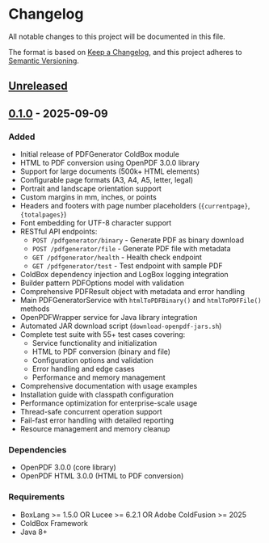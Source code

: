 # Changelog

All notable changes to this project will be documented in this file.

The format is based on [Keep a Changelog](https://keepachangelog.com/en/1.0.0/),
and this project adheres to [Semantic Versioning](https://semver.org/spec/v2.0.0.html).

## [Unreleased]

## [0.1.0] - 2025-09-09

### Added
- Initial release of PDFGenerator ColdBox module
- HTML to PDF conversion using OpenPDF 3.0.0 library
- Support for large documents (500k+ HTML elements)
- Configurable page formats (A3, A4, A5, letter, legal)
- Portrait and landscape orientation support
- Custom margins in mm, inches, or points
- Headers and footers with page number placeholders (`{currentpage}`, `{totalpages}`)
- Font embedding for UTF-8 character support
- RESTful API endpoints:
  - `POST /pdfgenerator/binary` - Generate PDF as binary download
  - `POST /pdfgenerator/file` - Generate PDF file with metadata
  - `GET /pdfgenerator/health` - Health check endpoint
  - `GET /pdfgenerator/test` - Test endpoint with sample PDF
- ColdBox dependency injection and LogBox logging integration
- Builder pattern PDFOptions model with validation
- Comprehensive PDFResult object with metadata and error handling
- Main PDFGeneratorService with `htmlToPDFBinary()` and `htmlToPDFFile()` methods
- OpenPDFWrapper service for Java library integration
- Automated JAR download script (`download-openpdf-jars.sh`)
- Complete test suite with 55+ test cases covering:
  - Service functionality and initialization
  - HTML to PDF conversion (binary and file)
  - Configuration options and validation
  - Error handling and edge cases
  - Performance and memory management
- Comprehensive documentation with usage examples
- Installation guide with classpath configuration
- Performance optimization for enterprise-scale usage
- Thread-safe concurrent operation support
- Fail-fast error handling with detailed reporting
- Resource management and memory cleanup

### Dependencies
- OpenPDF 3.0.0 (core library)
- OpenPDF HTML 3.0.0 (HTML to PDF conversion)

### Requirements
- BoxLang >= 1.5.0 OR Lucee >= 6.2.1 OR Adobe ColdFusion >= 2025
- ColdBox Framework
- Java 8+

[Unreleased]: https://github.com/aliaspooryorik/PDFGenerator/compare/v0.1.0...HEAD
[0.1.0]: https://github.com/aliaspooryorik/PDFGenerator/releases/tag/v0.1.0
